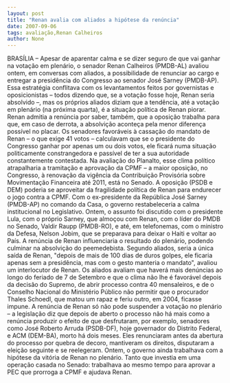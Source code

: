 ```yaml
---
layout: post
title: "Renan avalia com aliados a hipótese da renúncia"
date: 2007-09-06
tags: avaliação,Renan Calheiros
author: None
---
```


BRAS&Iacute;LIA &ndash; Apesar de aparentar calma e se dizer seguro de que vai ganhar na vota&ccedil;&atilde;o em plen&aacute;rio, o senador Renan Calheiros (PMDB-AL) avaliou ontem, em conversas com aliados, a possibilidade de renunciar ao cargo e entregar a presid&ecirc;ncia do Congresso ao senador Jos&eacute; Sarney (PMDB-AP). Essa estrat&eacute;gia conflitava com os levantamentos feitos por governistas e oposicionistas &ndash; todos dizendo que, se a vota&ccedil;&atilde;o fosse hoje, Renan seria absolvido &ndash;, mas os pr&oacute;prios aliados diziam que a tend&ecirc;ncia, at&eacute; a vota&ccedil;&atilde;o em plen&aacute;rio (na pr&oacute;xima quarta), &eacute; a situa&ccedil;&atilde;o pol&iacute;tica de Renan piorar. 
Renan admitia a ren&uacute;ncia por saber, tamb&eacute;m, que a oposi&ccedil;&atilde;o trabalha para que, em caso de derrota, a absolvi&ccedil;&atilde;o aconte&ccedil;a pela menor diferen&ccedil;a poss&iacute;vel no placar. Os senadores favor&aacute;veis &agrave; cassa&ccedil;&atilde;o do mandato de Renan &ndash; o que exige 41 votos &ndash; calculavam que se o presidente do Congresso ganhar por apenas um ou dois votos, ele ficar&aacute; numa situa&ccedil;&atilde;o politicamente constrangedora e pass&iacute;vel de ter a sua autoridade constantemente contestada. 
Na avalia&ccedil;&atilde;o do Planalto, esse clima pol&iacute;tico atrapalharia a tramita&ccedil;&atilde;o e aprova&ccedil;&atilde;o da CPMF &ndash; a maior oposi&ccedil;&atilde;o, no Congresso, &agrave; renova&ccedil;&atilde;o da vig&ecirc;ncia da Contribui&ccedil;&atilde;o Provis&oacute;ria sobre Movimenta&ccedil;&atilde;o Financeira at&eacute; 2011, est&aacute; no Senado. A oposi&ccedil;&atilde;o (PSDB e DEM) poderia se aproveitar da fragilidade pol&iacute;tica de Renan para endurecer o jogo contra a CPMF. 
Com o ex-presidente da Rep&uacute;blica Jos&eacute; Sarney (PMDB-AP) no comando da Casa, o governo restabeleceria a calma institucional no Legislativo. 
Ontem, o assunto foi discutido com o presidente Lula, com o pr&oacute;prio Sarney, que almo&ccedil;ou com Renan, com o l&iacute;der do PMDB no Senado, Valdir Raupp (PMDB-RO), e at&eacute;, em telefonemas, com o ministro da Defesa, Nelson Jobim, que se preparava para deixar o Haiti e voltar ao Pa&iacute;s. 
A ren&uacute;ncia de Renan influenciaria o resultado do plen&aacute;rio, podendo culminar na absolvi&ccedil;&atilde;o do peemedebista. Segundo aliados, seria a &uacute;nica sa&iacute;da de Renan, &quot;depois de mais de 100 dias de duros golpes, ele ficaria apenas sem a presid&ecirc;ncia, mas com o gesto manteria o mandato&quot;, avaliou um interlocutor de Renan. 
Os aliados avaliam que haver&aacute; mais den&uacute;ncias ao longo do feriado de 7 de Setembro e que o clima n&atilde;o lhe &eacute; favor&aacute;vel depois da decis&atilde;o do Supremo, de abrir processo contra 40 mensaleiros, e de o Conselho Nacional do Minist&eacute;rio P&uacute;blico n&atilde;o permitir que o procurador Thales Schoedl, que matou um rapaz e feriu outro, em 2004, ficasse impune. 
A ren&uacute;ncia de Renan s&oacute; n&atilde;o pode suspender a vota&ccedil;&atilde;o no plen&aacute;rio &ndash; a legisla&ccedil;&atilde;o diz que depois de aberto o processo n&atilde;o h&aacute; mais como a ren&uacute;ncia produzir o efeito de que desfrutaram, por exemplo, senadores como Jos&eacute; Roberto Arruda (PSDB-DF), hoje governador do Distrito Federal, e ACM (DEM-BA), morto h&aacute; dois meses. Eles renunciaram antes da abertura do processo por quebra de decoro, mantiveram os direitos, disputaram a elei&ccedil;&atilde;o seguinte e se reelegeram. 
Ontem, o governo ainda trabalhava com a hip&oacute;tese da vit&oacute;ria de Renan no plen&aacute;rio. Tanto que investia em uma opera&ccedil;&atilde;o casada no Senado: trabalhava ao mesmo tempo para aprovar a PEC que prorroga a CPMF e ajudava Renan. 
 